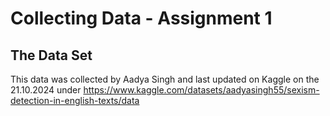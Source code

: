 # Collecting Data - Assignment 1

## The Data Set

This data was collected by Aadya Singh and last updated on Kaggle on the 21.10.2024 under https://www.kaggle.com/datasets/aadyasingh55/sexism-detection-in-english-texts/data

